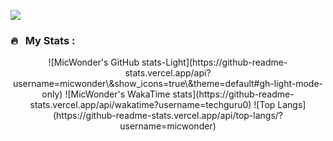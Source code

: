 <!--
### Hi there 👋
-->

![](https://komarev.com/ghpvc/?username=micwonder&color=brightgreen&style=for-the-badge)

<!--
**micwonder/micwonder** is a ✨ _special_ ✨ repository because its `README.md` (this file) appears on your GitHub profile.

Here are some ideas to get you started:

- 🔭 I’m currently working on ...
- 🌱 I’m currently learning ...
- 👯 I’m looking to collaborate on ...
- 🤔 I’m looking for help with ...
- 💬 Ask me about ...
- 📫 How to reach me: ...
- 😄 Pronouns: ...
- ⚡ Fun fact: ...
-->
### 🔥 &nbsp; My Stats :

<p align="center">
  <!--<img src="https://github-readme-stats.vercel.app/api?username=NapoleonBC&show_icons=true&theme=default" width="800">-->
  <a>
    ![MicWonder's GitHub stats-Light](https://github-readme-stats.vercel.app/api?username=micwonder\&show_icons=true\&theme=default#gh-light-mode-only)
  </a>
  <a>
    ![MicWonder's WakaTime stats](https://github-readme-stats.vercel.app/api/wakatime?username=techguru0)
  </a>
  <a>
    ![Top Langs](https://github-readme-stats.vercel.app/api/top-langs/?username=micwonder)
  </a>
</p>
